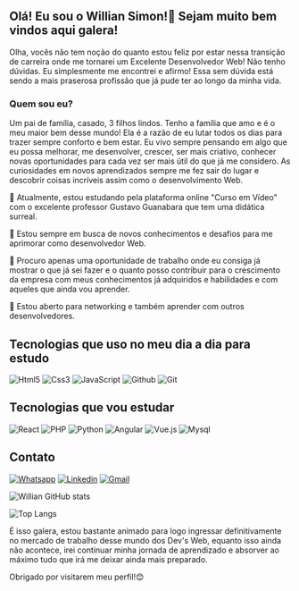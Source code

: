 ## Olá! Eu sou o Willian Simon!👋 Sejam muito bem vindos aqui galera!

Olha, vocês não tem noção do quanto estou feliz por estar nessa transição de carreira onde me tornarei um Excelente Desenvolvedor Web! Não tenho dúvidas. Eu simplesmente me encontrei e afirmo! Essa sem dúvida está sendo a mais praserosa profissão que já pude ter ao longo da minha vida.

### Quem sou eu?

Um pai de família, casado, 3 filhos lindos. Tenho a família que amo e é o meu maior bem desse mundo! Ela é a razão de eu lutar todos os dias para trazer sempre conforto e bem estar.
Eu vivo sempre pensando em algo que eu possa melhorar, me desenvolver, crescer, ser mais criativo, conhecer novas oportunidades para cada vez ser mais útil do que já me considero. As curiosidades em novos aprendizados sempre me fez sair do lugar e descobrir coisas incríveis assim como o desenvolvimento Web. 


🔭 Atualmente, estou estudando pela plataforma online "Curso em Vídeo" com o excelente professor Gustavo Guanabara que tem uma didática surreal.

🌱 Estou sempre em busca de novos conhecimentos e desafios para me aprimorar como desenvolvedor Web.

💼 Procuro apenas uma oportunidade de trabalho onde eu consiga já mostrar o que já sei fazer e o quanto posso contribuir para o crescimento da empresa com meus conhecimentos já adquiridos e habilidades e com aqueles que ainda vou aprender.

🤝 Estou aberto para networking e também aprender com outros desenvolvedores.

## Tecnologias que uso no meu dia a dia para estudo
<div>
    <img alt="Html5" src="https://camo.githubusercontent.com/bfe6a48836e87b13a16f1f56f88fee428475c2ac29247992ec9b8bcc7154f881/68747470733a2f2f696d672e736869656c64732e696f2f62616467652f48544d4c352d4533344632363f7374796c653d666f722d7468652d6261646765266c6f676f3d68746d6c35266c6f676f436f6c6f723d7768697465">
    <img alt="Css3" src="https://camo.githubusercontent.com/472c222e8f240a48ae51cd9b082a1b857be809dcd851a25150890c2da50c13a5/68747470733a2f2f696d672e736869656c64732e696f2f62616467652f435353332d3135373242363f7374796c653d666f722d7468652d6261646765266c6f676f3d63737333266c6f676f436f6c6f723d7768697465">
    <img alt="JavaScript" src="https://camo.githubusercontent.com/84372c7d2f1a7308844360ecad82d49b3f6cbc068a0c5e31aeea6ca5344b77ba/68747470733a2f2f696d672e736869656c64732e696f2f62616467652f4a6176615363726970742d4637444631453f7374796c653d666f722d7468652d6261646765266c6f676f3d6a617661736372697074266c6f676f436f6c6f723d626c61636b">
      <img alt="Github" src="https://img.shields.io/badge/GitHub-100000?style=for-the-badge&logo=github&logoColor=white">
      <img alt="Git" src="https://camo.githubusercontent.com/7b1b0bcf013f27d9700d574b84824ce2238930c33ae34767df76c5929c306f5c/68747470733a2f2f696d672e736869656c64732e696f2f62616467652f4749542d4534344333303f7374796c653d666f722d7468652d6261646765266c6f676f3d676974266c6f676f436f6c6f723d7768697465">
</div>

## Tecnologias que vou estudar
<div>
<img alt="React" src="https://img.shields.io/badge/React-20232A?style=for-the-badge&logo=react&logoColor=61DAFB">
<img alt="PHP" src="https://img.shields.io/badge/PHP-777BB4?style=for-the-badge&logo=php&logoColor=white">
<img alt="Python" src="https://img.shields.io/badge/Python-14354C?style=for-the-badge&logo=python&logoColor=white">
<img alt="Angular" src="https://img.shields.io/badge/Angular-DD0031?style=for-the-badge&logo=angular&logoColor=white">
<img alt="Vue.js" src="https://img.shields.io/badge/Vue.js-35495E?style=for-the-badge&logo=vue.js&logoColor=4FC08D">
<img alt="Mysql" src="https://img.shields.io/badge/MySQL-00000F?style=for-the-badge&logo=mysql&logoColor=white">
</div>

## Contato
[![Whatsapp](https://img.shields.io/badge/WhatsApp-25D366?style=for-the-badge&logo=whatsapp&logoColor=white)](https://wa.me/5511990110451) 
[![Linkedin](https://img.shields.io/badge/LinkedIn-0077B5?style=for-the-badge&logo=linkedin&logoColor=white)](https://www.linkedin.com/in/williansimon/)
[![Gmail](https://img.shields.io/badge/Gmail-D14836?style=for-the-badge&logo=gmail&logoColor=white)](https://mail.google.com/mail/u/0/#inbox)

![Willian GitHub stats](https://github-readme-stats.vercel.app/api?username=williansimon&show_icons=true&theme=radical)


![Top Langs](https://github-readme-stats.vercel.app/api/top-langs/?username=williansimon&langs_count=8)

É isso galera, estou bastante animado para logo ingressar definitivamente no mercado de trabalho desse mundo dos Dev's Web, equanto isso ainda não acontece, irei continuar minha jornada de aprendizado e absorver ao máximo tudo que irá me deixar ainda mais preparado. 

Obrigado por visitarem meu perfil!😊
